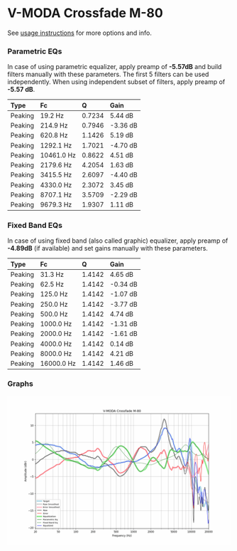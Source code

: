 # V-MODA Crossfade M-80
See [usage instructions](https://github.com/jaakkopasanen/AutoEq#usage) for more options and info.

### Parametric EQs
In case of using parametric equalizer, apply preamp of **-5.57dB** and build filters manually
with these parameters. The first 5 filters can be used independently.
When using independent subset of filters, apply preamp of **-5.57 dB**.

| Type    | Fc         |      Q | Gain     |
|:--------|:-----------|:-------|:---------|
| Peaking | 19.2 Hz    | 0.7234 | 5.44 dB  |
| Peaking | 214.9 Hz   | 0.7946 | -3.36 dB |
| Peaking | 620.8 Hz   | 1.1426 | 5.19 dB  |
| Peaking | 1292.1 Hz  | 1.7021 | -4.70 dB |
| Peaking | 10461.0 Hz | 0.8622 | 4.51 dB  |
| Peaking | 2179.6 Hz  | 4.2054 | 1.63 dB  |
| Peaking | 3415.5 Hz  | 2.6097 | -4.40 dB |
| Peaking | 4330.0 Hz  | 2.3072 | 3.45 dB  |
| Peaking | 8707.1 Hz  | 3.5709 | -2.29 dB |
| Peaking | 9679.3 Hz  | 1.9307 | 1.11 dB  |

### Fixed Band EQs
In case of using fixed band (also called graphic) equalizer, apply preamp of **-4.89dB**
(if available) and set gains manually with these parameters.

| Type    | Fc         |      Q | Gain     |
|:--------|:-----------|:-------|:---------|
| Peaking | 31.3 Hz    | 1.4142 | 4.65 dB  |
| Peaking | 62.5 Hz    | 1.4142 | -0.34 dB |
| Peaking | 125.0 Hz   | 1.4142 | -1.07 dB |
| Peaking | 250.0 Hz   | 1.4142 | -3.77 dB |
| Peaking | 500.0 Hz   | 1.4142 | 4.74 dB  |
| Peaking | 1000.0 Hz  | 1.4142 | -1.31 dB |
| Peaking | 2000.0 Hz  | 1.4142 | -1.61 dB |
| Peaking | 4000.0 Hz  | 1.4142 | 0.14 dB  |
| Peaking | 8000.0 Hz  | 1.4142 | 4.21 dB  |
| Peaking | 16000.0 Hz | 1.4142 | 1.46 dB  |

### Graphs
![](./V-MODA%20Crossfade%20M-80.png)